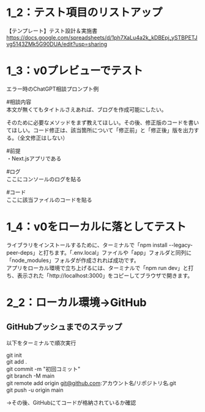 # 1_2：テスト項目のリストアップ
【テンプレート】テスト設計＆実施書
https://docs.google.com/spreadsheets/d/1ph7XaLu4a2k_kDBEpj_ySTBPETJvg5143ZMk5G90DUA/edit?usp=sharing

# 1_3：v0プレビューでテスト
エラー時のChatGPT相談プロンプト例

#相談内容  
本文が無くてもタイトルさえあれば、ブログを作成可能にしたい。

そのために必要なメソッドをまず教えてほしい。その後、修正版のコードを書いてほしい。コード修正は、該当箇所について「修正前」と「修正後」版を出力する。（全文修正はしない）

#前提  
・Next.jsアプリである

#ログ  
ここにコンソールのログを貼る

#コード  
ここに該当ファイルのコードを貼る

# 1_4：v0をローカルに落としてテスト
ライブラリをインストールするために、ターミナルで「npm install --legacy-peer-deps」と打ちます。「.env.local」ファイルや「app」フォルダと同列に「node_modules」フォルダが作成されれば成功です。  
アプリをローカル環境で立ち上げるには、ターミナルで「npm run dev」と打ち、表示された「http://localhost:3000」をコピーしてブラウザで開きます。

# 2_2：ローカル環境→GitHub
## GitHubプッシュまでのステップ
以下をターミナルで順次実行

git init  
git add .  
git commit -m "初回コミット"  
git branch -M main  
git remote add origin git@github.com:アカウント名/リポジトリ名.git  
git push -u origin main  

→その後、GitHubにてコードが格納されているか確認

